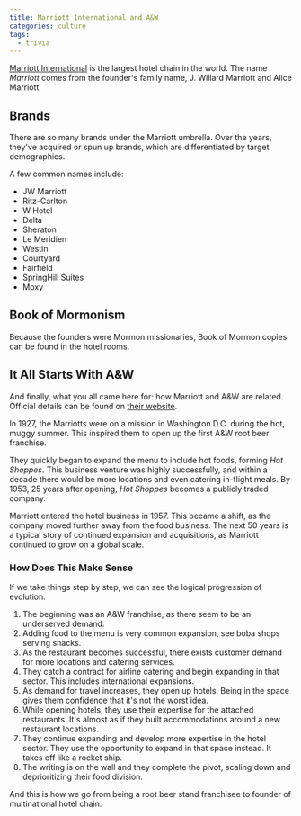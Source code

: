 ```yaml
---
title: Marriott International and A&W
categories: culture
tags:
  - trivia
---
```


[Marriott International][wiki] is the largest hotel chain in the world.
The name _Marriott_ comes from the founder's family name, J. Willard Marriott and Alice Marriott.

[wiki]: https://en.wikipedia.org/wiki/Marriott_International

## Brands

There are so many brands under the Marriott umbrella.
Over the years, they've acquired or spun up brands, which are differentiated by target demographics.

A few common names include:

- JW Marriott
- Ritz-Carlton
- W Hotel
- Delta
- Sheraton
- Le Meridien
- Westin
- Courtyard
- Fairfield
- SpringHill Suites
- Moxy

## Book of Mormonism

Because the founders were Mormon missionaries, Book of Mormon copies can be found in the hotel rooms.

## It All Starts With A&W

And finally, what you all came here for: how Marriott and A&W are related.
Official details can be found on [their website][marriott-history].

[marriott-history]: https://www.marriott.com/about/culture-and-values/history.mi

In 1927, the Marriotts were on a mission in Washington D.C. during the hot, muggy summer.
This inspired them to open up the first A&W root beer franchise.

They quickly began to expand the menu to include hot foods, forming _Hot Shoppes_.
This business venture was highly successfully, and within a decade there would be more locations and
even catering in-flight meals.
By 1953, 25 years after opening, _Hot Shoppes_ becomes a publicly traded company.

Marriott entered the hotel business in 1957.
This became a shift, as the company moved further away from the food business.
The next 50 years is a typical story of continued expansion and acquisitions, as Marriott continued to grow on a global scale.

### How Does This Make Sense

If we take things step by step, we can see the logical progression of evolution.

1. The beginning was an A&W franchise, as there seem to be an underserved demand.
2. Adding food to the menu is very common expansion, see boba shops serving snacks.
3. As the restaurant becomes successful, there exists customer demand for more locations and catering services.
4. They catch a contract for airline catering and begin expanding in that sector.
   This includes international expansions.
5. As demand for travel increases, they open up hotels.
   Being in the space gives them confidence that it's not the worst idea.
6. While opening hotels, they use their expertise for the attached restaurants.
   It's almost as if they built accommodations around a new restaurant locations.
7. They continue expanding and develop more expertise in the hotel sector.
   They use the opportunity to expand in that space instead.
   It takes off like a rocket ship.
8. The writing is on the wall and they complete the pivot, scaling down and deprioritizing their food division.

And this is how we go from being a root beer stand franchisee to founder of multinational hotel chain.
